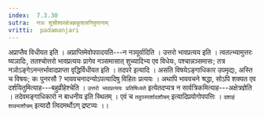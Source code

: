 ```yaml
---
index:  7.3.30
sutra:  नञः शुचीश्वरक्षेत्रज्ञकुशलनिपुणानाम्
vritti:  padamanjari
---
```


अप्राप्तैव विधीयत इति । अप्राप्तिमेवोपपादयति---न नञ्पूर्वादिति । उत्तरो भावप्रत्यय इति । त्वतल्भ्यामुत्तरः ष्यञादिः, ततश्चोत्तरो भावप्रत्ययः प्रागेव नञ्समासात् शुच्यादिभ्य एव विधेयः, पश्चान्नञ्समासः; तत्र नञोऽङ्गेऽनन्तर्भावादप्राप्ता वृद्धिर्विधीयत इति ।
तदपरे इत्यादि । असति विषयेऽङ्गाधिकार उपमृद्यः, अस्ति च विषयः; कः पुनरसौ ? भाववचनादन्योऽपत्यादिषु विहितः प्रत्ययः । अथापि भाववचने श्रद्धा, सोऽपि शक्यत एव दर्शयितुमित्याह---बहुव्रीहेश्चेति ।
`उत्तरो भावप्रत्ययः प्रतिषिध्यते` इत्येतदप्यत्र न सार्वत्रिकमित्याह---अक्षेत्रज्ञेति । तदेवमङ्गाधिकारो न बाधनीय इति स्थितम् । एवं च `तदुपस्पर्शादशौचम्` इत्यादिप्रयोगोपपत्तिः । `दशाहं शावमाशौचम्` इत्यादौ त्विदमर्थोऽण् द्रष्टव्यः ।।
